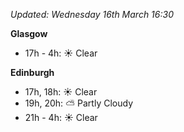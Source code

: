 *Updated: Wednesday 16th March 16:30*

**Glasgow**

* 17h - 4h: :sunny: Clear

**Edinburgh**

* 17h, 18h: :sunny: Clear
* 19h, 20h: :partly_sunny: Partly Cloudy
* 21h - 4h: :sunny: Clear
